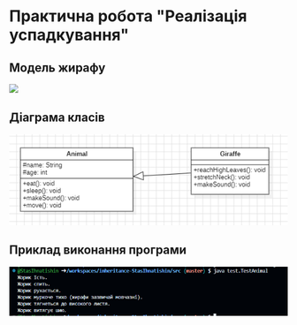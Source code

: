 # Практична робота "Реалізація успадкування"

## Модель жирафу
<img src="https://cdn.sanity.io/images/cphrnle8/production/231c6350832d857ffb4e20b9e797ad0c328ff0c9-1440x811.jpg?w=1440&q=100&fit=max"/>

## Діаграма класів 
![diagram](images/DiagramClassGiraffe.png)

## Приклад виконання програми

![result](images/TestGiraffe.png)
